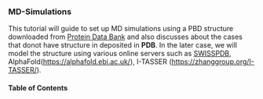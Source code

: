 ### MD-Simulations
This tutorial will guide to set up MD simulations using a PBD structure downloaded from [Protein Data Bank](https://www.rcsb.org/) and also discusses about the cases that donot have structure in deposited in **PDB**. In the later case, we will model the structure using various online servers such as [SWISSPDB](https://swissmodel.expasy.org/), AlphaFold(https://alphafold.ebi.ac.uk/), I-TASSER (https://zhanggroup.org/I-TASSER/).
#### Table of Contents

